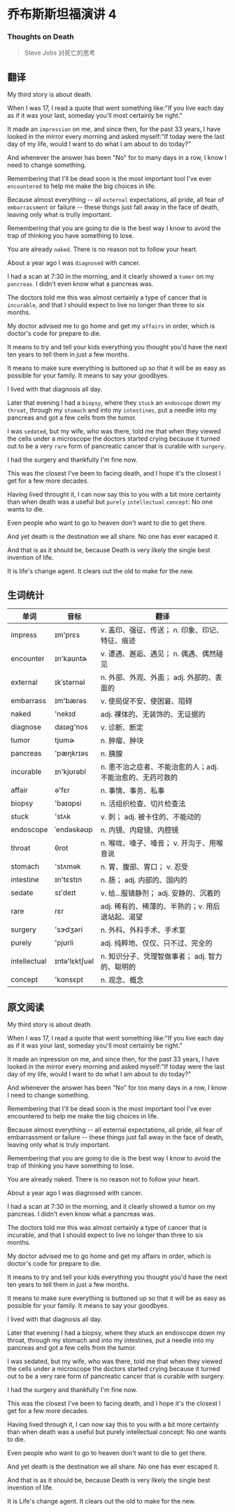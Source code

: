# 乔布斯斯坦福演讲 4
### Thoughts on Death
>Steve Jobs 对死亡的思考

## 翻译
My third story is about death.

When I was 17, I read a quote that went something like:"If you live each day as if it was your last, someday you'll most certainly be right."

It made an `impression` on me, and since then, for the past 33 years, I have looked in the mirror every morning and asked myself:"If today were the last day of my life, would I want to do what I am about to do today?"

And whenever the answer has been "No" for to many days in a row, I know I need to change something.

Remembering that I'll be dead soon is the most important tool I've ever `encountered` to help me make the big choices in life.

Because almost everything -- all `external` expectations, all pride, all fear of `embarrassment` or failure -- these things just fall away in the face of death, leaving only what is trully important.

Remembering that you are going to die is the best way I know to avoid the trap of thinking you have something to lose.

You are already `naked`. There is no reason not to follow your heart.

About a year ago I was `diagnosed` with cancer.

I had a scan at 7:30 in the morning, and it clearly showed a `tumor` on my `pancreas`. I didn't even know what a pancreas was.

The doctors told me this was almost certainly a type of cancer that is `incurable`, and that I should expect to live no longer than three to six months.

My doctor advised me to go home and get my `affairs` in order, which is doctor's code for prepare to die.

It means to try and tell your kids everything you thought you'd have the next ten years to tell them in just a few months.

It means to make sure everything is buttoned up so that it will be as easy as possible for your family. It means to say your goodbyes.

I lived with that diagnosis all day.

Later that evening I had a `biopsy`, where they `stuck` an `endoscope` down my `throat`, through my `stomach` and into my `intestines`, put a needle into my pancreas and got a few cells from the tumor.

I was `sedated`, but my wife, who was there, told me that when they viewed the cells under a microscope the doctors started crying because it turned out to be a very `rare` form of pancreatic cancer that is curable with `surgery`.

I had the surgery and thankfully I'm fine now.

This was the closest I've been to facing death, and I hope it's the closest I get for a few more decades.

Having lived throught it, I can now say this to you with a bit more certainty than when death was a useful but `purely` `intellectual` `concept`: No one wants to die.

Even people who want to go to heaven don't want to die to get there.

And yet death is the destination we all share. No one has ever eacaped it.

And that is as it should be, because Death is very likely the single best invention of life.

It is life's change agent. It clears out the old to make for the new.

## 生词统计
| 单词 | 音标 | 翻译 |
|-|-|-|
| impress | ɪm'prɛs | v. 盖印、强征、传送； n. 印象、印记、特征、痕迹 |
| encounter | ɪn'kaʊntɚ | v. 遭遇、邂逅、遇见； n. 偶遇、偶然碰见 |
| external | ɪkˈstərnəl | n. 外部、外观、外面； adj. 外部的、表面的 |
| embarrass | ɪm'bærəs | v. 使局促不安、使困窘、阻碍 |
| naked | 'nekɪd | adj. 裸体的、无装饰的、无证据的 |
| diagnose | daɪəɡ'nos | v. 诊断、断定 |
| tumor | tjʊmɚ | n. 肿瘤、肿块 |
| pancreas | 'pæŋkrɪəs | n. 胰腺 |
| incurable | ɪn'kjʊrəbl | n. 患不治之症者、不能治愈的人；adj. 不能治愈的、无药可救的 |
| affair | ə'fɛr | n. 事情、事务、私事 |
| biopsy | 'baɪɑpsi | n. 活组织检查、切片检查法 |
| stuck | 'stʌk | v. 刺； adj. 被卡住的、不能动的 |
| endoscope | ˈendəskəʊp | n. 内镜、内窥镜、内腔镜 |
| throat | θrot | n. 喉咙、嗓子、嗓音； v. 开沟于、用喉音说 |
| stomach | 'stʌmək | n. 胃、腹部、胃口； v. 忍受 |
| intestine | ɪn'tɛstɪn | n. 肠； adj. 内部的、国内的 |
| sedate | sɪ'deɪt | v. 给...服镇静剂； adj. 安静的、沉着的 |
| rare | rɛr | adj. 稀有的、稀薄的、半熟的；v. 用后退站起、渴望 |
| surgery | 'sɝdʒəri | n. 外科、外科手术、手术室 |
| purely | 'pjʊrli | adj. 纯粹地、仅仅、只不过、完全的 |
| intellectual | ɪntə'lɛktʃuəl | n. 知识分子、凭理智做事者； adj. 智力的、聪明的 |
| concept | 'kɑnsɛpt | n. 观念、概念 |

## 原文阅读
My third story is about death.

When I was 17, I read a quote that went something like:"If you live each day as if it was your last, someday you'll most certainly be right."

It made an inpression on me, and since then, for the past 33 years, I have looked in the mirror every morning and asked myself:"If today were the last day of my life, would I want to do what I am about to do today?"

And whenever the answer has been "No" for too many days in a row, I know I need to change something.

Remembering that I'll be dead soon is the most important tool I've ever encountered to help me make the big choices in life.

Because almost everything -- all external expectations, all pride, all fear of embarrassment or failure -- these things just fall away in the face of death, leaving only what is truly important.

Remembering that you are going to die is the best way I know to avoid the trap of thinking you have something to lose.

You are already naked. There is no reason not to follow your heart.

About a year ago I was diagnosed with cancer.

I had a scan at 7:30 in the morning, and it clearly showed a tumor on my pancreas. I didn't even know what a pancreas was.

The doctors told me this was almost certainly a type of cancer that is incurable, and that I should expect to live no longer than three to six months.

My doctor advised me to go home and get my affairs in order, which is doctor's code for prepare to die.

It means to try and tell your kids everything you thought you'd have the next ten years to tell them in just a few months.

It means to make sure everything is buttoned up so that it will be as easy as possible for your family. It means to say your goodbyes.

I lived with that diagnosis all day.

Later that evening I had a biopsy, where they stuck an endoscope down my throat, through my stomach and into my intestines, put a needle into my pancreas and got a few cells from the tumor.

I was sedated, but my wife, who was there, told me that when they viewed the cells under a microscope the doctors started crying because it turned out to be a very rare form of pancreatic cancer that is curable with surgery.

I had the surgery and thankfully I'm fine now.

This was the closest I've been to facing death, and I hope it's the closest I get for a few more decades.

Having lived through it, I can now say this to you with a bit more certainty than when death was a useful but purely intellectual concept: No one wants to die.

Even people who want to go to heaven don't want to die to get there.

And yet death is the destination we all share. No one has ever escaped it.

And that is as it should be, because Death is very likely the single best invention of life.

It is Life's change agent. It clears out the old to make for the new.